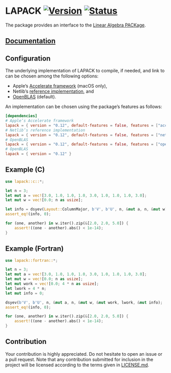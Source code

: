 # LAPACK [![Version][version-img]][version-url] [![Status][status-img]][status-url]

The package provides an interface to the [Linear Algebra PACKage][lapack].

## [Documentation][documentation]

## Configuration

The underlying implementation of LAPACK to compile, if needed, and link to can
be chosen among the following options:

* Apple’s [Accelerate framework][accelerate] (macOS only),
* Netlib’s [reference implementation][netlib], and
* [OpenBLAS][openblas] (default).

An implementation can be chosen using the package’s features as follows:

```toml
[dependencies]
# Apple’s Accelerate framework
lapack = { version = "0.12", default-features = false, features = ["accelerate"] }
# Netlib’s reference implementation
lapack = { version = "0.12", default-features = false, features = ["netlib"] }
# OpenBLAS
lapack = { version = "0.12", default-features = false, features = ["openblas"] }
# OpenBLAS
lapack = { version = "0.12" }
```

## Example (C)

```rust
use lapack::c::*;

let n = 3;
let mut a = vec![3.0, 1.0, 1.0, 1.0, 3.0, 1.0, 1.0, 1.0, 3.0];
let mut w = vec![0.0; n as usize];

let info = dsyev(Layout::ColumnMajor, b'V', b'U', n, &mut a, n, &mut w);
assert_eq!(info, 0);

for (one, another) in w.iter().zip(&[2.0, 2.0, 5.0]) {
    assert!((one - another).abs() < 1e-14);
}
```

## Example (Fortran)

```rust
use lapack::fortran::*;

let n = 3;
let mut a = vec![3.0, 1.0, 1.0, 1.0, 3.0, 1.0, 1.0, 1.0, 3.0];
let mut w = vec![0.0; n as usize];
let mut work = vec![0.0; 4 * n as usize];
let lwork = 4 * n;
let mut info = 0;

dsyev(b'V', b'U', n, &mut a, n, &mut w, &mut work, lwork, &mut info);
assert_eq!(info, 0);

for (one, another) in w.iter().zip(&[2.0, 2.0, 5.0]) {
    assert!((one - another).abs() < 1e-14);
}
```

## Contribution

Your contribution is highly appreciated. Do not hesitate to open an issue or a
pull request. Note that any contribution submitted for inclusion in the project
will be licensed according to the terms given in [LICENSE.md](LICENSE.md).

[accelerate]: https://developer.apple.com/reference/accelerate
[lapack]: https://en.wikipedia.org/wiki/LAPACK
[netlib]: http://www.netlib.org/lapack
[openblas]: http://www.openblas.net

[documentation]: https://docs.rs/lapack
[status-img]: https://travis-ci.org/stainless-steel/lapack.svg?branch=master
[status-url]: https://travis-ci.org/stainless-steel/lapack
[version-img]: https://img.shields.io/crates/v/lapack.svg
[version-url]: https://crates.io/crates/lapack
